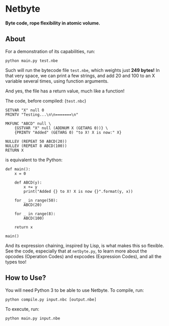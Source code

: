 # Netbyte
**Byte code, rope flexibility in atomic volume.**

## About

For a demonstration of its capabilities, run:

    python main.py test.nbe
    
Such will run the bytecode file `test.nbe`, which weights just **249 bytes!** In that very space,
we can print a few strings, and add 20 and 100 to an X variable several times, using function arguments.

And yes, the file has a return value, much like a function!

The code, before compiled: (`test.nbc`)

    SETVAR "X" null 0
    PRINTV "Testing...\n\n=======\n"

    MKFUNC "ABCD" null \
        {GSTVAR "X" null (ADDNUM X (GETARG 0))} \
        {PRINTV "Added" (GETARG 0) "to X! X is now:" X}
        
    NULLEV (REPEAT 50 ABCD(20))
    NULLEV (REPEAT 8 ABCD(100))
    RETURN X

is equivalent to the Python:

    def main():
        x = 0
    
        def ABCD(y):
            x += y
            print("Added {} to X! X is now {}".format(y, x))
    
        for _ in range(50):
            ABCD(20)
            
        for _ in range(8):
            ABCD(100)
            
        return x
        
    main()
    
And its expression chaining, inspired by Lisp, is what makes this so flexible. See the
code, especially that at `netbyte.py`, to learn more about the opcodes (Operation Codes) and
expcodes (Expression Codes), and all the types too!

## How to Use?

You will need Python 3 to be able to use Netbyte. To compile, run:

    python compile.py input.nbc [output.nbe]
    
To execute, run:

    python main.py input.nbe

